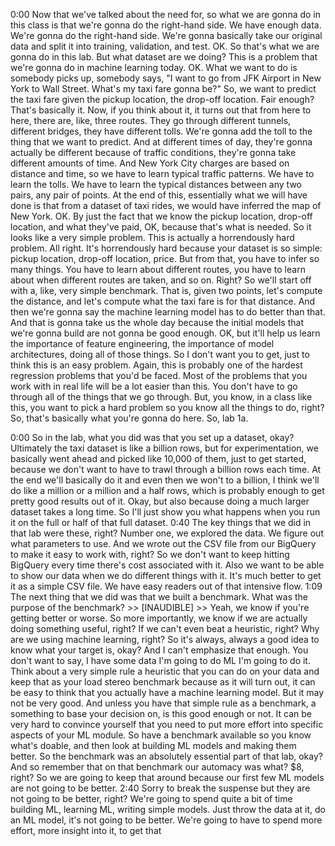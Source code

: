 0:00
Now that we've talked about the need for, so what we are gonna do in this class is that we're gonna do the right-hand side. We have enough data. We're gonna do the right-hand side. We're gonna basically take our original data and split it into training, validation, and test. OK. So that's what we are gonna do in this lab. But what dataset are we doing? This is a problem that we're gonna do in machine learning today. OK. What we want to do is somebody picks up, somebody says, "I want to go from JFK Airport in New York to Wall Street. What's my taxi fare gonna be?" So, we want to predict the taxi fare given the pickup location, the drop-off location. Fair enough? That's basically it. Now, if you think about it, it turns out that from here to here, there are, like, three routes. They go through different tunnels, different bridges, they have different tolls. We're gonna add the toll to the thing that we want to predict. And at different times of day, they're gonna actually be different because of traffic conditions, they're gonna take different amounts of time. And New York City charges are based on distance and time, so we have to learn typical traffic patterns. We have to learn the tolls. We have to learn the typical distances between any two pairs, any pair of points. At the end of this, essentially what we will have done is that from a dataset of taxi rides, we would have inferred the map of New York. OK. By just the fact that we know the pickup location, drop-off location, and what they've paid, OK, because that's what is needed. So it looks like a very simple problem. This is actually a horrendously hard problem. All right. It's horrendously hard because your dataset is so simple: pickup location, drop-off location, price. But from that, you have to infer so many things. You have to learn about different routes, you have to learn about when different routes are taken, and so on. Right? So we'll start off with a, like, very simple benchmark. That is, given two points, let's compute the distance, and let's compute what the taxi fare is for that distance. And then we're gonna say the machine learning model has to do better than that. And that is gonna take us the whole day because the initial models that we're gonna build are not gonna be good enough. OK, but it'll help us learn the importance of feature engineering, the importance of model architectures, doing all of those things. So I don't want you to get, just to think this is an easy problem. Again, this is probably one of the hardest regression problems that you'd be faced. Most of the problems that you work with in real life will be a lot easier than this. You don't have to go through all of the things that we go through. But, you know, in a class like this, you want to pick a hard problem so you know all the things to do, right? So, that's basically what you're gonna do here. So, lab 1a.


0:00
So in the lab, what you did was that you set up a dataset, okay? Ultimately the taxi dataset is like a billion rows, but for experimentation, we basically went ahead and picked like 10,000 of them, just to get started, because we don't want to have to trawl through a billion rows each time. At the end we'll basically do it and even then we won't to a billion, I think we'll do like a million or a million and a half rows, which is probably enough to get pretty good results out of it. Okay, but also because doing a much larger dataset takes a long time. So I'll just show you what happens when you run it on the full or half of that full dataset.
0:40
The key things that we did in that lab were these, right? Number one, we explored the data. We figure out what parameters to use. And we wrote out the CSV file from our BigQuery to make it easy to work with, right? So we don't want to keep hitting BigQuery every time there's cost associated with it. Also we want to be able to show our data when we do different things with it. It's much better to get it as a simple CSV file. We have easy readers out of that intensive flow.
1:09
The next thing that we did was that we built a benchmark. What was the purpose of the benchmark? >> [INAUDIBLE] >> Yeah, we know if you're getting better or worse. So more importantly, we know if we are actually doing something useful, right? If we can't even beat a heuristic, right? Why are we using machine learning, right? So it's always, always a good idea to know what your target is, okay? And I can't emphasize that enough. You don't want to say, I have some data I'm going to do ML I'm going to do it. Think about a very simple rule a heuristic that you can do on your data and keep that as your load stereo benchmark because as it will turn out, it can be easy to think that you actually have a machine learning model. But it may not be very good. And unless you have that simple rule as a benchmark, a something to base your decision on, is this good enough or not. It can be very hard to convince yourself that you need to put more effort into specific aspects of your ML module. So have a benchmark available so you know what's doable, and then look at building ML models and making them better. So the benchmark was an absolutely essential part of that lab, okay? And so remember that on that benchmark our automacy was what? $8, right? So we are going to keep that around because our first few ML models are not going to be better.
2:40
Sorry to break the suspense but they are not going to be better, right? We're going to spend quite a bit of time building ML, learning ML, writing simple models. Just throw the data at it, do an ML model, it's not going to be better. We're going to have to spend more effort, more insight into it, to get that 
